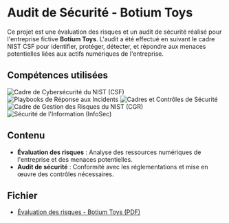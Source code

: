 # Audit de Sécurité - Botium Toys

Ce projet est une évaluation des risques et un audit de sécurité réalisé pour l'entreprise fictive **Botium Toys**. L'audit a été effectué en suivant le cadre NIST CSF pour identifier, protéger, détecter, et répondre aux menaces potentielles liées aux actifs numériques de l'entreprise.

## Compétences utilisées

![Cadre de Cybersécurité du NIST (CSF)](https://img.shields.io/badge/-Cadre%20de%20Cybersécurité%20NIST%20(CSF)-orange?style=for-the-badge) 
![Playbooks de Réponse aux Incidents](https://img.shields.io/badge/-Playbooks%20de%20Réponse%20aux%20Incidents-red?style=for-the-badge) 
![Cadres et Contrôles de Sécurité](https://img.shields.io/badge/-Cadres%20et%20Contrôles%20de%20Sécurité-lightgrey?style=for-the-badge) 
![Cadre de Gestion des Risques du NIST (CGR)](https://img.shields.io/badge/-Cadre%20de%20Gestion%20des%20Risques%20NIST%20(CGR)-blueviolet?style=for-the-badge) 
![Sécurité de l'Information (InfoSec)](https://img.shields.io/badge/-Sécurité%20de%20l'Information%20(InfoSec)-blue?style=for-the-badge)

## Contenu
- **Évaluation des risques** : Analyse des ressources numériques de l'entreprise et des menaces potentielles.
- **Audit de sécurité** : Conformité avec les réglementations et mise en œuvre des contrôles nécessaires.

## Fichier
- [Évaluation des risques - Botium Toys (PDF)](./Botium%20Toys%20_%20%C3%A9valuation%20des%20risques.docx.pdf)

